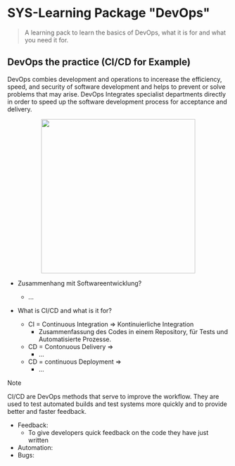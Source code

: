 # SYS-Learning Package "DevOps"
> A learning pack to learn the basics of DevOps, what it is for and what you need it for.

## DevOps the practice (CI/CD for Example)
DevOps combies development and operations to incerease the efficiency, speed, and security of software development and helps to prevent or solve problems that may arise. DevOps Integrates specialist departments directly in order to speed up the software development process for acceptance and delivery.
<p align="center">
<img src="https://images.ctfassets.net/xz1dnu24egyd/2S16xLgZGnBkxXgFVQOrxv/24e5808aba2b4c7024c15daa6b6ef5f7/loop-white.svg" width="350" height="350">
</p>

- Zusammenhang mit Softwareentwicklung?
  - ...
  
- What is CI/CD and what is it for?
  - CI = Continuous Integration => Kontinuierliche Integration
    - Zusammenfassung des Codes in einem Repository, für Tests und Automatisierte Prozesse.
  - CD = Contonuous Delivery =>
    - ...
  - CD = continuous Deployment =>
    - ...

> [!NOTE]
> CI/CD are DevOps methods that serve to improve the workflow. They are used to test automated builds and test systems more quickly and to provide better and faster feedback.

   - Feedback:
     - To give developers quick feedback on the code they have just written
   - Automation:
   - Bugs:
